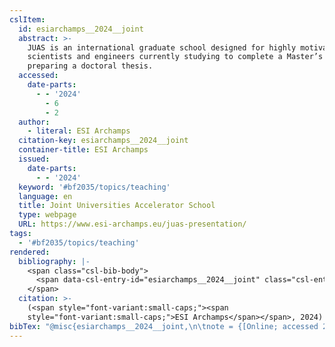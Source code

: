 ```yaml
---
cslItem:
  id: esiarchamps__2024__joint
  abstract: >-
    JUAS is an international graduate school designed for highly motivated
    scientists and engineers currently studying to complete a Master’s degree or
    preparing a doctoral thesis.
  accessed:
    date-parts:
      - - '2024'
        - 6
        - 2
  author:
    - literal: ESI Archamps
  citation-key: esiarchamps__2024__joint
  container-title: ESI Archamps
  issued:
    date-parts:
      - - '2024'
  keyword: '#bf2035/topics/teaching'
  language: en
  title: Joint Universities Accelerator School
  type: webpage
  URL: https://www.esi-archamps.eu/juas-presentation/
tags:
  - '#bf2035/topics/teaching'
rendered:
  bibliography: |-
    <span class="csl-bib-body">
      <span data-csl-entry-id="esiarchamps__2024__joint" class="csl-entry"><span class='author-bib'>ESI Archamps</span>. <span class='date-bib'>(2024)</span>. <span class='title'><b><i>Joint Universities Accelerator School</i></b></span>. ESI Archamps. <span class='URL'><a href='https://www.esi-archamps.eu/juas-presentation/'>LINK</a></span></span>
    </span>
  citation: >-
    (<span style="font-variant:small-caps;"><span
    style="font-variant:small-caps;">ESI Archamps</span></span>, 2024)
bibTex: "@misc{esiarchamps__2024__joint,\n\tnote = {[Online; accessed 2024-06-02]},\n\tauthor = {{ESI Archamps}},\n\tyear = {2024},\n\ttitle = {Joint {Universities} {Accelerator} {School}},\n\turl = {https://www.esi-archamps.eu/juas-presentation/},\n\thowpublished = {https://www.esi-archamps.eu/juas-presentation/},\n}\n\n"
---
```

